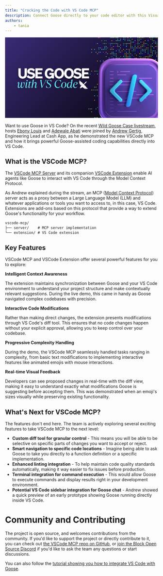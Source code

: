 ```yaml
---
title: "Cracking the Code with VS Code MCP"
description: Connect Goose directly to your code editor with this Visual Studio Code MCP.
authors: 
    - tania
---
```


![blog cover](vscodestream.png)

Want to use Goose in VS Code? On the recent [Wild Goose Case livestream](https://www.youtube.com/watch?v=hG7AnTw-GLU&ab_channel=BlockOpenSource), hosts [Ebony Louis](https://www.linkedin.com/in/ebonylouis/) and [Adewale Abati](https://www.linkedin.com/in/acekyd/) were joined by [Andrew Gertig](https://www.linkedin.com/in/andrewgertig/), Engineering Lead at Cash App, as he demonstrated the new VSCode MCP and how it brings powerful Goose-assisted coding capabilities directly into VS Code.

<!--truncate-->

## What is the VSCode MCP?
The [VSCode MCP Server](https://github.com/block/vscode-mcp) and its companion [VSCode Extension](https://marketplace.visualstudio.com/items?itemName=block.vscode-mcp-extension) enable AI agents like Goose to interact with VS Code through the Model Context Protocol.

As Andrew explained during the stream, an MCP ([Model Context Protocol](https://modelcontextprotocol.io/introduction)) server acts as a proxy between a Large Language Model (LLM) and whatever applications or tools you want to access to, in this case, VS Code. Extensions are add-ons based on this protocol that provide a way to extend Goose's functionality for your workflow.

```
vscode-mcp/
├── server/    # MCP server implementation
└── extension/ # VS Code extension
```

## Key Features
VSCode MCP and VSCode Extension offer several powerful features for you to explore:

**Intelligent Context Awareness**

The extension maintains synchronization between Goose and your VS Code environment to understand your project structure and make contextually relevant suggestions. During the live demo, this came in handy as Goose navigated complex codebases with precision.

**Interactive Code Modifications**

Rather than making direct changes, the extension presents modifications through VS Code's diff tool. This ensures that no code changes happen without your explicit approval, allowing you to keep control over your codebase.

**Progressive Complexity Handling**

During the demo, the VSCode MCP seamlessly handled tasks ranging in complexity, from basic text modifications to implementing interactive features like animated emojis with mouse interactions.

**Real-time Visual Feedback**

Developers can see proposed changes in real-time with the diff view, making it easy to understand exactly what modifications Goose is suggesting before accepting them. This was demonstrated when an emoji's sizes visually while preserving existing functionality.

## What's Next for VSCode MCP?
The features don't end here. The team is actively exploring several exciting features to take VSCode MCP to the next level:

- **Custom diff tool for granular control** - This means you will be able to be selective on specific parts of changes you want to accept or reject.
- **Smart navigation to specific code locations** - Imagine being able to ask Goose to take you directly to a function definition or a specific implementation.
- **Enhanced linting integration** - To help maintain code quality standards automatically, making it way easier to fix issues before production.
- **Terminal integration for command execution** - This would allow Goose to execute commands and display results right in your development environment.
- **Potential VS Code sidebar integration for Goose chat** - Andrew showed a quick preview of an early prototype showing Goose running directly inside VS Code.

# Community and Contributing
The project is open source, and welcomes contributions from the community. If you'd like to support the project or directly contribute to it, you can check out [the VSCode MCP repo on GitHub](https://github.com/block/vscode-mcp), or [join the Block Open Source Discord](https://discord.gg/block-opensource) if you'd like to ask the team any questions or start discussions.

You can also follow the [tutorial showing you how to integrate VS Code with Goose](/docs/mcp/vs-code-mcp).

<head>
  <meta property="og:title" content="Cracking the Code in VS Code" />
  <meta property="og:type" content="article" />
  <meta property="og:url" content="https://block.github.io/goose/blog/2025/03/21/goose-vscode" />
  <meta property="og:description" content="Connect Goose directly to your code editor with this Visual Studio Code MCP." />
  <meta property="og:image" content="http://block.github.io/goose/assets/images/vscodestream-74eafa34e7ae10cfb738feddecc98519.png" />
  <meta name="twitter:card" content="summary_large_image" />
  <meta property="twitter:domain" content="block.github.io/goose" />
  <meta name="twitter:title" content="Cracking the Code in VS Code" />
  <meta name="twitter:description" content="Connect Goose directly to your code editor with this Visual Studio Code MCP." />
  <meta name="twitter:image" content="http://block.github.io/goose/assets/images/vscodestream-74eafa34e7ae10cfb738feddecc98519.png" />
</head>